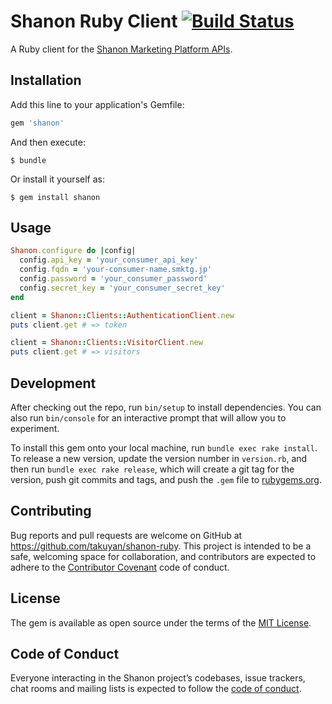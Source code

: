 # Shanon Ruby Client [![Build Status](https://travis-ci.org/takuyan/shanon-ruby.svg?branch=master)](https://travis-ci.org/takuyan/shanon-ruby)

A Ruby client for the [Shanon Marketing Platform APIs](http://apidoc.shanon.co.jp/ja/api/).

## Installation

Add this line to your application's Gemfile:

```ruby
gem 'shanon'
```

And then execute:

    $ bundle

Or install it yourself as:

    $ gem install shanon

## Usage

```ruby
Shanon.configure do |config|
  config.api_key = 'your_consumer_api_key'
  config.fqdn = 'your-consumer-name.smktg.jp'
  config.password = 'your_consumer_password'
  config.secret_key = 'your_consumer_secret_key'
end

client = Shanon::Clients::AuthenticationClient.new
puts client.get # => token

client = Shanon::Clients::VisitorClient.new
puts client.get # => visitors
```

## Development

After checking out the repo, run `bin/setup` to install dependencies. You can also run `bin/console` for an interactive prompt that will allow you to experiment.

To install this gem onto your local machine, run `bundle exec rake install`. To release a new version, update the version number in `version.rb`, and then run `bundle exec rake release`, which will create a git tag for the version, push git commits and tags, and push the `.gem` file to [rubygems.org](https://rubygems.org).

## Contributing

Bug reports and pull requests are welcome on GitHub at https://github.com/takuyan/shanon-ruby. This project is intended to be a safe, welcoming space for collaboration, and contributors are expected to adhere to the [Contributor Covenant](http://contributor-covenant.org) code of conduct.

## License

The gem is available as open source under the terms of the [MIT License](https://opensource.org/licenses/MIT).

## Code of Conduct

Everyone interacting in the Shanon project’s codebases, issue trackers, chat rooms and mailing lists is expected to follow the [code of conduct](https://github.com/takuyan/shanon-ruby/blob/master/CODE_OF_CONDUCT.md).
